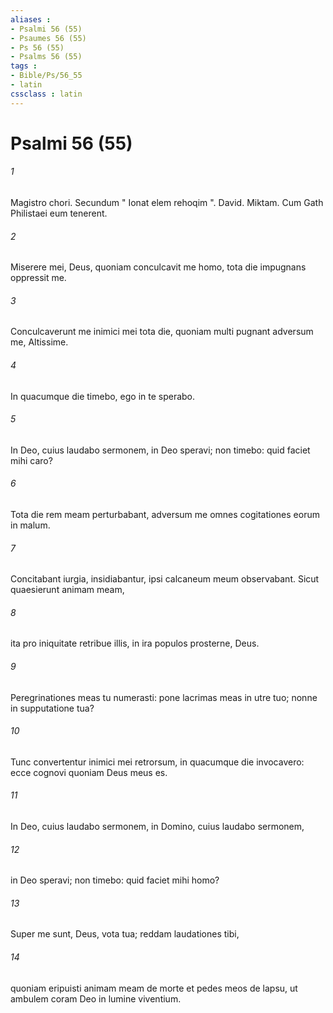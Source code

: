 ```yaml
---
aliases : 
- Psalmi 56 (55)
- Psaumes 56 (55)
- Ps 56 (55)
- Psalms 56 (55)
tags : 
- Bible/Ps/56_55
- latin
cssclass : latin
---
```


# Psalmi 56 (55)

###### 1
Magistro chori. Secundum " Ionat elem rehoqim ". David. Miktam. Cum Gath Philistaei eum tenerent.
###### 2
Miserere mei, Deus, quoniam conculcavit me homo, tota die impugnans oppressit me.
###### 3
Conculcaverunt me inimici mei tota die, quoniam multi pugnant adversum me, Altissime.
###### 4
In quacumque die timebo, ego in te sperabo.
###### 5
In Deo, cuius laudabo sermonem, in Deo speravi; non timebo: quid faciet mihi caro?
###### 6
Tota die rem meam perturbabant, adversum me omnes cogitationes eorum in malum.
###### 7
Concitabant iurgia, insidiabantur, ipsi calcaneum meum observabant. Sicut quaesierunt animam meam,
###### 8
ita pro iniquitate retribue illis, in ira populos prosterne, Deus.
###### 9
Peregrinationes meas tu numerasti: pone lacrimas meas in utre tuo; nonne in supputatione tua?
###### 10
Tunc convertentur inimici mei retrorsum, in quacumque die invocavero: ecce cognovi quoniam Deus meus es.
###### 11
In Deo, cuius laudabo sermonem, in Domino, cuius laudabo sermonem,
###### 12
in Deo speravi; non timebo: quid faciet mihi homo?
###### 13
Super me sunt, Deus, vota tua; reddam laudationes tibi,
###### 14
quoniam eripuisti animam meam de morte et pedes meos de lapsu, ut ambulem coram Deo in lumine viventium.
